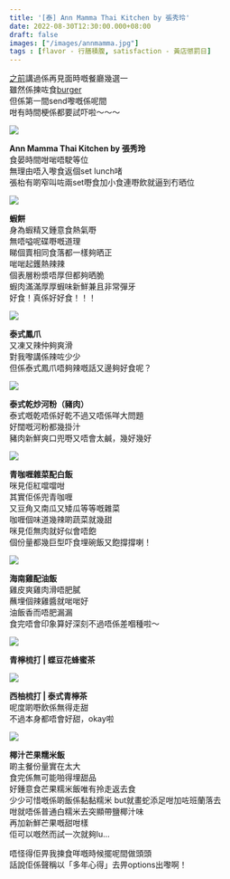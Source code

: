```yaml
---
title: '[泰] Ann Mamma Thai Kitchen by 張秀玲'
date: 2022-08-30T12:30:00.000+08:00
draft: false
images: ["/images/annmamma.jpg"]
tags : [flavor - 行膳積腹, satisfaction - 黃店懲罰日]
---
```


[之前](https://hidie.net/blankcafe/)講過係再見面時嘅餐廳幾選一  
雖然係揀咗食[burger](https://hidie.net/kitchencorner/)  
但係第一間send嚟嘅係呢間  
咁有時間梗係都要試吓啦～～～  

![](/images/annmamma.jpg)

**Ann Mamma Thai Kitchen by 張秀玲**  
食晏時間咁啱唔駛等位  
無理由唔入嚟食返個set lunch啫  
張枱有啲窄叫咗兩set嘢食加小食連嘢飲就逼到冇晒位  

![](/images/annmamma1.jpg)

**蝦餅**  
身為蝦精又鍾意食熱氣嘢  
無唔嗌呢碟嘢嘅道理  
睇個賣相同食落都一樣夠晒正  
啱啱起鑊熱辣辣  
個表層粉漿唔厚但都夠晒脆  
蝦肉滿滿厚厚蝦味新鮮兼且非常彈牙  
好食！真係好好食！！！  

![](/images/annmamma2.jpg)

**泰式鳳爪**  
又凍又辣仲夠爽滑  
對我嚟講係辣咗少少  
但係泰式鳳爪唔夠辣嘅話又邊夠好食呢？  

![](/images/annmamma3.jpg)

**泰式乾炒河粉（豬肉）**  
泰式嘅乾唔係好乾不過又唔係咩大問題  
好闊嘅河粉都幾掛汁  
豬肉新鮮爽口兜嘢又唔會太鹹，幾好幾好  

![](/images/annmamma4.jpg)

**青咖喱雜菜配白飯**  
咪見佢紅噹噹咁  
其實佢係兜青咖喱  
又豆角又南瓜又矮瓜等等嘅雜菜  
咖喱個味道幾辣啲蔬菜就幾甜  
咪見佢無肉就好似會唔飽  
個份量都幾巨型吓食埋碗飯又飽撐撐喇！  

![](/images/annmamma5.jpg)

**海南雞配油飯**  
雞皮爽雞肉滑唔肥膩  
蘸埋個辣雞醬就啱啱好  
油飯香而唔肥漏漏  
食完唔會印象算好深刻不過唔係差嗰種啦～  

![](/images/annmamma6.jpg)

**青檸梳打 | 蝶豆花蜂蜜茶**  

![](/images/annmamma7.jpg)

**西柚梳打 | 泰式青檸茶**  
呢度啲嘢飲係無得走甜  
不過本身都唔會好甜，okay啦

![](/images/annmamma8.jpg)

**椰汁芒果糯米飯**  
啲主餐份量實在太大  
食完係無可能啪得埋甜品  
好鍾意食芒果糯米飯唯有拎走返去食  
少少可惜嘅係啲飯係黏黏糯米
but就畫蛇添足咁加咗班蘭落去  
咁就唔係普通白糯米去突顯帶鹽椰汁味  
再加新鮮芒果嘅甜咁樣  
佢可以嘅然而試一次就夠lu...  
  
唔怪得佢畀我揀食咩嘅時候擺呢間做頭頭  
話說佢係聲稱以「多年心得」去畀options出嚟啊！  
